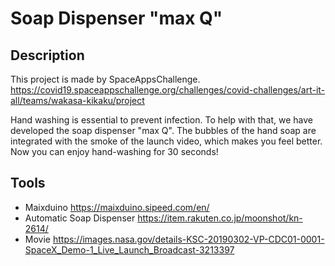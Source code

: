 # Soap Dispenser "max Q" 

## Description
This project is made by SpaceAppsChallenge.
https://covid19.spaceappschallenge.org/challenges/covid-challenges/art-it-all/teams/wakasa-kikaku/project

Hand washing is essential to prevent infection.
To help with that, we have developed the soap dispenser "max Q".
The bubbles of the hand soap are integrated with the smoke of the launch video, which makes you feel better. 
Now you can enjoy hand-washing for 30 seconds!

## Tools
- Maixduino https://maixduino.sipeed.com/en/
- Automatic Soap Dispenser https://item.rakuten.co.jp/moonshot/kn-2614/
- Movie https://images.nasa.gov/details-KSC-20190302-VP-CDC01-0001-SpaceX_Demo-1_Live_Launch_Broadcast-3213397
